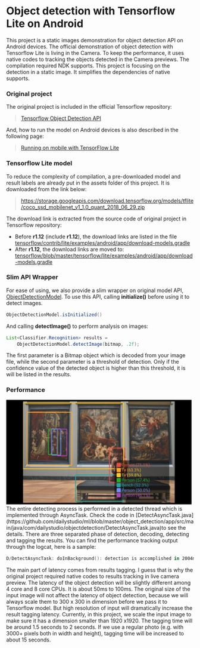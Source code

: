 # Object detection with Tensorflow Lite on Android
This project is a static images demonstration for object detection API on Android devices. The official demonstration of object detection with Tensorflow Lite  is living in the Camera. To keep the performance, it uses native codes to tracking the objects detected in the Camera previews. The compilation required NDK supports. This project is focusing on the detection in a static image. It simplifies the dependencies of native supports.

### Original project
The original project is included in the official Tensorflow repository:
>[Tensorflow Object Detection API](https://github.com/tensorflow/models/tree/master/research/object_detection)

And, how to run the model on Android devices is also described in the following page:
>[Running on mobile with TensorFlow Lite](https://github.com/tensorflow/models/blob/master/research/object_detection/g3doc/running_on_mobile_tensorflowlite.md)
>

### Tensorflow Lite model
To reduce the complexity of compilation, a pre-downloaded model and result labels are already put in the assets folder of this project. It is downloaded from the link below:
>https://storage.googleapis.com/download.tensorflow.org/models/tflite/coco_ssd_mobilenet_v1_1.0_quant_2018_06_29.zip

The download link is extracted from the source code of original project in Tensorflow repository:
- Before **r1.12** (include **r1.12**), the download links are listed in the file
[tensorflow/contrib/lite/examples/android/app/download-models.gradle](https://github.com/tensorflow/tensorflow/tree/r1.12/tensorflow/contrib/lite/examples/android/app/download-models.gradle)
- After **r1.12**, the download links are moved to:
[tensorflow/blob/master/tensorflow/lite/examples/android/app/download-models.gradle](https://github.com/tensorflow/tensorflow/blob/master/tensorflow/lite/examples/android/app/download-models.gradle)

### Slim API Wrapper
For ease of using, we also provide a slim wrapper on original model API, [ObjectDetectionModel](https://github.com/dailystudio/ml/blob/master/object_detection/app/src/main/java/com/dailystudio/objectdetection/api/ObjectDetectionModel.java).
To use this API, calling **initialize()** before using it to detect images.
```java
ObjectDetectionModel.isInitialized()
```
And calling **detectImage()** to perform analysis on images:
```java
List<Classifier.Recognition> results =
	ObjectDetectionModel.detectImage(bitmap, .2f);
```
The first parameter is a Bitmap object which is decoded from your image file, while the second parameter is a threshold of detection. Only if the confidence value of the detected object is higher than this threshold, it is will be listed in the results.

### Performance
<img src=".github/object_detection_result_sample.jpg" width="498" height="280" alt="Object detection result"/>
The entire detecting process is performed in a detected thread which is implemented through AsyncTask. Check the code in [DetectAsyncTask.java](https://github.com/dailystudio/ml/blob/master/object_detection/app/src/main/java/com/dailystudio/objectdetection/DetectAsyncTask.java)to see the details. There are three separated phase of detection, decoding, detecting and tagging the results. You can find the performance tracking output through the logcat, here is a sample:

```powershell
D/DetectAsyncTask: doInBackground(): detection is accomplished in 2004ms [decode: 89ms, detect: 74ms, tag: 1841ms].
```

The main part of latency comes from results tagging. I guess that is why the original project required native codes to results tracking in live camera preview. The latency of the object detection will be slightly different among 4 core and 8 core CPUs. It is about 50ms to 100ms. The original size of the input image will not affect the latency of object detection, because we will always scale them to 300 x 300 in dimension before we pass it to Tensorflow model. But high resolution of input will dramatically increase the result tagging latency. Currently, in this project, we scale the input image to make sure it has a dimension smaller than 1920 x1920. The tagging time will be around 1.5 seconds to 2 seconds. If we use a regular photo (e.g. with 3000+ pixels both in width and height), tagging time will be increased to about 15 seconds.
